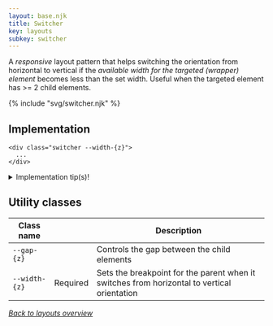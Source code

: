 ```yaml
---
layout: base.njk
title: Switcher
key: layouts
subkey: switcher
---
```


A _responsive_ layout pattern that helps switching the orientation from horizontal to vertical if the _available width for the targeted (wrapper) element_ becomes less than the set width. Useful when the targeted element has >= 2 child elements.

{% include "svg/switcher.njk" %}

## Implementation

```
<div class="switcher --width-{z}">
  ...
</div>
```

<details>
  <summary>Implementation tip(s)!</summary>
  <p><b>1.</b> Combine it with the <code>justify-stretch</code> flexbox utility class, to ensure all items are of the same size, horizontally.</p>
  <p><b>2.</b> When you apply the <code>switcher</code> pattern to the "fixed" content of <code>sidebar</code> pattern, you can get an impressive layout. On larger available width, the content in the "fixed" sidebar has a vertical orientation. Once the available width decreases, the sidebar transforms into a vertical alignment. But the switcher does the opposite, as it now has more available width. To achieve this, ensure the <code>--width-{z}</code> class utility of the switcher has a <code>z+1</code> compared to the sidebar.</p>
</details>

## Utility classes

<div>
  <table>
    <thead>
      <tr><th>Class name</th><th></th><th>Description</th></tr>
    </thead>
    <tbody>
      <tr><td><code>--gap-{z}</code></td><td></td><td>Controls the gap between the child elements</td></tr>
      <tr><td><code>--width-{z}</code></td><td>Required</td><td>Sets the breakpoint for the parent when it switches from horizontal to vertical orientation</td></tr>
    </tbody>
  </table>
</div>

[_Back to layouts overview_](/layouts)
